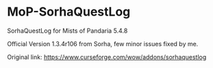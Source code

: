 # MoP-SorhaQuestLog
SorhaQuestLog for Mists of Pandaria 5.4.8

Official Version 1.3.4r106 from Sorha, few minor issues fixed by me.

Original link: https://www.curseforge.com/wow/addons/sorhaquestlog
